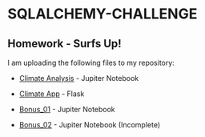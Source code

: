 # SQLALCHEMY-CHALLENGE
## Homework - Surfs Up!
I am uploading the following files to my repository:

* [Climate Analysis](climate_analysis.ipynb) - Jupiter Notebook 

* [Climate App](app.py) - Flask

* [Bonus_01](Bonus/temp_analysis_bonus_1_starter.ipynb) - Jupiter Notebook

* [Bonus_02](Bonus/temp_analysis_bonus_2_starter.ipynb) - Jupiter Notebook (Incomplete)
